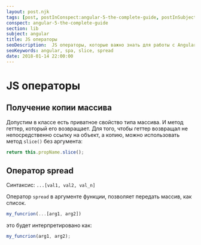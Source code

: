 ```yaml
---
layout: post.njk
tags: [post, postInConspect:angular-5-the-complete-guide, postInSubject:angular, postInSection:lib]
conspect: angular-5-the-complete-guide
section: lib
subject: angular
title: JS операторы
seoDescription:  JS операторы, которые важно знать для работы с Angular.
seoKeywords: angular, spa, slice, spread
date: 2018-01-14 22:00:00
---
```

# JS операторы

## Получение копии массива

Допустим в классе есть приватное свойство типа массива. И метод геттер, который его возвращает. Для того, чтобы геттер возвращал не непосредственно ссылку на объект, а копию, можно использовать метод `slice()` без аргумента:

```typescript
return this.propName.slice();
```

## Оператор spread

Синтаксис: `...[val1, val2, val_n]`

Оператор `spread` в аргументе функции, позволяет передать массив, как список.

```typescript
my_funcrion(...[arg1, arg2])
```

это будет интерпретировано как:

```typescript
my_funcrion(arg1, arg2);
```
